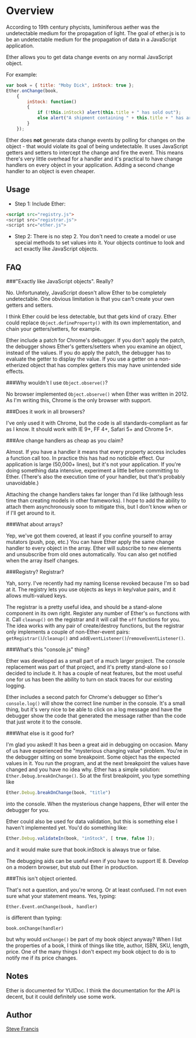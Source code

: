 Overview
========

According to 19th century phycists, luminiferous aether was the undetectable medium for the
propagation of light.  The goal of ether.js is to be an undetectable medium for the propagation
of data in a JavaScript application.  

Ether allows you to get data change events on any normal JavaScript object.

For example:

```javascript
var book = { title: "Moby Dick", inStock: true };
Ether.onChange(book,
    {
        inStock: function()
        {
            if (!this.inStock) alert(this.title + " has sold out");
            else alert("A shipment containing " + this.title + " has arrived");
        }
    });
```

Ether does **not** generate data change events by polling for changes on the object - that would
violate its goal of being undetectable.  It uses JavaScript getters and setters to intercept
the change and fire the event.  This means there's very little overhead for a handler and it's
practical to have change handlers on every object in your application.  Adding a second change
handler to an object is even cheaper.

Usage
-----
+ Step 1: Include Ether:
```html
<script src="registry.js">
<script src="registrar.js">
<script src="ether.js">
```
+ Step 2: There is no step 2.  You don't need to create a model or use special methods to set values
into it.  Your objects continue to look and act exactly like JavaScript objects.

FAQ
---
###"Exactly like JavaScript objects".  Really?

No.  Unfortunately, JavaScript doesn't allow Ether to be completely undetectable.  One obvious
limitation is that you can't create your own getters and setters.

I think Ether could be less detectable, but that gets kind of crazy.  Ether could replace
`Object.defineProperty()` with its own implementation, and chain your getters/setters, for example.

Ether include a patch for Chrome's debugger.  If you don't apply the patch, the debugger shows
Ether's getters/setters when you examine an object, instead of the values.  If you do apply the
patch, the debugger has to evaluate the getter to display the value.  If you use a getter on
a non-etherized object that has complex getters this may have unintended side effects.

###Why wouldn't I use `Object.observe()`?

No browser implemented `Object.observe()` when Ether was written in 2012.  As I'm writing this,
Chrome is the only browser with support.  

###Does it work in all browsers?

I've only used it with Chrome, but the code is all standards-compliant as far as I know.  It
should work with IE 9+, FF 4+, Safari 5+ and Chrome 5+.

###Are change handlers as cheap as you claim?

Almost.  If you have a handler it means that every property access includes a function call too.
In practice this has had no noticible effect.  Our application is large (50,000+ lines), but it's
not your application.  If you're doing something data intensive, experiment a little before
committing to Ether.  (There's also the execution time of your handler, but that's probably
unavoidable.)

Attaching the change handlers takes far longer than I'd like (although less time than creating
models in other frameworks).  I hope to add the ability to attach them asynchronously soon to
mitigate this, but I don't know when or if I'll get around to it.

###What about arrays?

Yep, we've got them covered, at least if you confine yourself to array mutators (push, pop, etc.)
You can have Ether apply the same change handler to every object in the array.  Ether will
subscribe to new elements and unsubscribe from old ones automatically.  You can also get notified
when the array itself changes.

###Registry?  Registrar?

Yah, sorry.  I've recently had my naming license revoked because I'm so bad at it.  The registry
lets you use objects as keys in key/value pairs, and it allows multi-valued keys.

The registrar is a pretty useful idea, and should be a stand-alone component in its own right.
Register any number of Ether's `on` functions with it.  Call `cleanup()` on the registrar and it will
call the `off` functions for you.  The idea works with any pair of create/destroy functions, but
the registrar only implements a couple of non-Ether-event pairs: `getRegistrar()`/`cleanup()` and
`addEventListener()`/`removeEventListener()`.

###What's this "console.js" thing?

Ether was developed as a small part of a much larger project.  The console replacement was part of
that project, and it's pretty stand-alone so I decided to include it.  It has a couple of neat
features, but the most useful one for us has been the ability to turn on stack traces for our
existing logging.

Ether includes a second patch for Chrome's debugger so Ether's `console.log()` will show the correct
line number in the console.  It's a small thing, but it's very nice to be able to click on a log
message and have the debugger show the code that generated the message rather than the code that
just wrote it to the console.

###What else is it good for?

I'm glad you asked!  It has been a great aid in debugging on occasion.  Many of us have experienced
the "mysterious changing value" problem.  You're in the debugger sitting on some breakpoint.  Some
object has the expected values in it.  You run the program, and at the next breakpoint the values
have changed and you have no idea why.  Ether has a simple solution: `Ether.Debug.breakOnChange()`.
So at the first breakpoint, you type something like
```javascript
Ether.Debug.breakOnChange(book, "title")
```
into the console.  When the mysterious change happens, Ether will enter the debugger for you.

Ether could also be used for data validation, but this is something else I haven't implemented yet.
You'd do something like:
```javascript
Ether.Debug.validateIn(book, "inStock", [ true, false ]);
```
and it would make sure that book.inStock is always true or false.  

The debugging aids can be useful even if you have to support IE 8.  Develop on a modern browser,
but stub out Ether in production.

###This isn't object oriented.

That's not a question, and you're wrong.  Or at least confused.  I'm not even sure what your
statement means.  Yes, typing:

`Ether.Event.onChange(book, handler)`

is different than typing:

`book.onChange(handler)`

but why would `onChange()` be part of my book object anyway?  When I list the properties of a book, I
think of things like title, author, ISBN, SKU, length, price.  One of the many things I don't
expect my book object to do is to notify me if its price changes.

Notes
-----
Ether is documented for YUIDoc.  I think the documentation for the API is decent, but it could
definitely use some work.

Author
------
[Steve Francis](https://github.com/sfrancisx)
